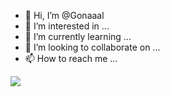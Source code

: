 - 👋 Hi, I’m @Gonaaal
- 👀 I’m interested in ...
- 🌱 I’m currently learning ...
- 💞️ I’m looking to collaborate on ...
- 📫 How to reach me ...

<!---
Gonaaal/Gonaaal is a ✨ special ✨ repository because its `README.md` (this file) appears on your GitHub profile.
You can click the Preview link to take a look at your changes.
--->

<a href="https://discord.gg/barcelonarp"><img src="[[![image](https://user-images.githubusercontent.com/87767165/178497512-042d279d-e58e-40b6-ace2-3444b4ae74ca.png)))"></a>
